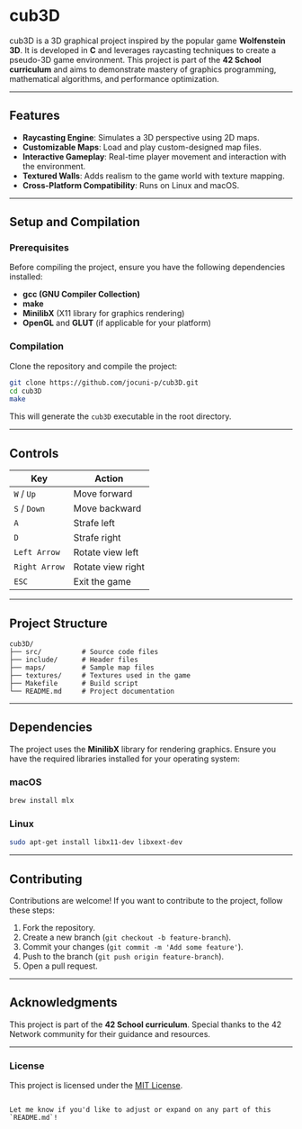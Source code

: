 # cub3D

cub3D is a 3D graphical project inspired by the popular game **Wolfenstein 3D**. It is developed in **C** and leverages raycasting techniques to create a pseudo-3D game environment. This project is part of the **42 School curriculum** and aims to demonstrate mastery of graphics programming, mathematical algorithms, and performance optimization.

---

## Features

- **Raycasting Engine**: Simulates a 3D perspective using 2D maps.
- **Customizable Maps**: Load and play custom-designed map files.
- **Interactive Gameplay**: Real-time player movement and interaction with the environment.
- **Textured Walls**: Adds realism to the game world with texture mapping.
- **Cross-Platform Compatibility**: Runs on Linux and macOS.

---

## Setup and Compilation

### Prerequisites

Before compiling the project, ensure you have the following dependencies installed:

- **gcc (GNU Compiler Collection)**
- **make**
- **MinilibX** (X11 library for graphics rendering)
- **OpenGL** and **GLUT** (if applicable for your platform)

### Compilation

Clone the repository and compile the project:

```bash
git clone https://github.com/jocuni-p/cub3D.git
cd cub3D
make
```

This will generate the `cub3D` executable in the root directory.

---

## Controls

| Key           | Action                    |
| ------------- | ------------------------- |
| `W` / `Up`    | Move forward              |
| `S` / `Down`  | Move backward             |
| `A`           | Strafe left               |
| `D`           | Strafe right              |
| `Left Arrow`  | Rotate view left          |
| `Right Arrow` | Rotate view right         |
| `ESC`         | Exit the game             |

---

## Project Structure

```plaintext
cub3D/
├── src/          # Source code files
├── include/      # Header files
├── maps/         # Sample map files
├── textures/     # Textures used in the game
├── Makefile      # Build script
└── README.md     # Project documentation
```

---

## Dependencies

The project uses the **MinilibX** library for rendering graphics. Ensure you have the required libraries installed for your operating system:

### macOS
```bash
brew install mlx
```

### Linux
```bash
sudo apt-get install libx11-dev libxext-dev
```

---

## Contributing

Contributions are welcome! If you want to contribute to the project, follow these steps:

1. Fork the repository.
2. Create a new branch (`git checkout -b feature-branch`).
3. Commit your changes (`git commit -m 'Add some feature'`).
4. Push to the branch (`git push origin feature-branch`).
5. Open a pull request.

---

## Acknowledgments

This project is part of the **42 School curriculum**. Special thanks to the 42 Network community for their guidance and resources.

---

### License

This project is licensed under the [MIT License](./LICENSE).
```

Let me know if you'd like to adjust or expand on any part of this `README.md`!
